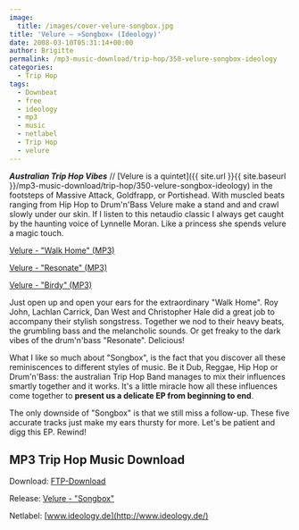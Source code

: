 ```yaml
---
image:
  title: /images/cover-velure-songbox.jpg
title: 'Velure – »Songbox« (Ideology)'
date: 2008-03-10T05:31:14+00:00
author: Brigitte
permalink: /mp3-music-download/trip-hop/350-velure-songbox-ideology
categories:
  - Trip Hop
tags:
  - Downbeat
  - free
  - ideology
  - mp3
  - music
  - netlabel
  - Trip Hop
  - velure
---
```

***Australian Trip Hop Vibes*** // [Velure is a quintet]({{ site.url }}{{ site.baseurl }}/mp3-music-download/trip-hop/350-velure-songbox-ideology) in the footsteps of Massive Attack, Goldfrapp, or Portishead. With muscled beats ranging from Hip Hop to Drum'n'Bass Velure make a stand and and crawl slowly under our skin. If I listen to this netaudio classic I always get caught by the haunting voice of Lynnelle Moran. Like a princess she spends velure a magic touch.

[Velure - "Walk Home" (MP3)](http://ftp.scene.org/pub/music/groups/ideology/id010/id010_01_-_velure-walk_home.mp3)
  
[Velure - "Resonate" (MP3)](http://ftp.scene.org/pub/music/groups/ideology/id010/id010_05_-_velure-resonate.mp3)
  
[Velure - "Birdy" (MP3)](http://ftp.scene.org/pub/music/groups/ideology/id010/id010_04_-_velure-birdy.mp3)

<!--more-->

<!--adsense-->

Just open up and open your ears for the extraordinary "Walk Home". Roy John, Lachlan Carrick, Dan West and Christopher Hale did a great job to accompany their stylish songstress. Together we nod to their heavy beats, the grumbling bass and the melancholic sounds. Or get freaky to the dark vibes of the drum'n'bass "Resonate". Delicious!

What I like so much about "Songbox", is the fact that you discover all these reminiscences to different styles of music. Be it Dub, Reggae, Hip Hop or Drum'n'Bass: the australian Trip Hop Band manages to mix their influences smartly together and it works. It's a little miracle how all these influences come together to **present us a delicate EP from beginning to end**.

The only downside of "Songbox" is that we still miss a follow-up. These five accurate tracks just make my ears thursty for more. Let's be patient and digg this EP. Rewind!

## MP3 Trip Hop Music Download

Download: [FTP-Download](http://ftp.scene.org/pub/music/groups/ideology/id010)
  
Release: [Velure - "Songbox"](http://www.ideology.de/archives/audio000074.php)
  
Netlabel: [www.ideology.de](http://www.ideology.de/)